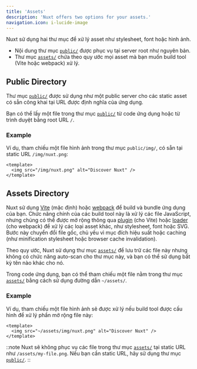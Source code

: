 ```yaml
---
title: 'Assets'
description: 'Nuxt offers two options for your assets.'
navigation.icon: i-lucide-image
---
```


Nuxt sử dụng hai thư mục để xử lý asset như stylesheet, font hoặc hình ảnh.

- Nội dung thư mục [`public/`](/docs/guide/directory-structure/public) được phục vụ tại server root như nguyên bản.
- Thư mục [`assets/`](/docs/guide/directory-structure/assets) chứa theo quy ước mọi asset mà bạn muốn build tool (Vite hoặc webpack) xử lý.

## Public Directory

Thư mục [`public/`](/docs/guide/directory-structure/public) được sử dụng như một public server cho các static asset có sẵn công khai tại URL được định nghĩa của ứng dụng.

Bạn có thể lấy một file trong thư mục [`public/`](/docs/guide/directory-structure/public) từ code ứng dụng hoặc từ trình duyệt bằng root URL `/`.

### Example

Ví dụ, tham chiếu một file hình ảnh trong thư mục `public/img/`, có sẵn tại static URL `/img/nuxt.png`:

```vue [app.vue]
<template>
  <img src="/img/nuxt.png" alt="Discover Nuxt" />
</template>
```

## Assets Directory

Nuxt sử dụng [Vite](https://vite.dev/guide/assets.html) (mặc định) hoặc [webpack](https://webpack.js.org/guides/asset-management) để build và bundle ứng dụng của bạn. Chức năng chính của các build tool này là xử lý các file JavaScript, nhưng chúng có thể được mở rộng thông qua [plugin](https://vite.dev/plugins) (cho Vite) hoặc [loader](https://webpack.js.org/loaders) (cho webpack) để xử lý các loại asset khác, như stylesheet, font hoặc SVG. Bước này chuyển đổi file gốc, chủ yếu vì mục đích hiệu suất hoặc caching (như minification stylesheet hoặc browser cache invalidation).

Theo quy ước, Nuxt sử dụng thư mục [`assets/`](/docs/guide/directory-structure/assets) để lưu trữ các file này nhưng không có chức năng auto-scan cho thư mục này, và bạn có thể sử dụng bất kỳ tên nào khác cho nó.

Trong code ứng dụng, bạn có thể tham chiếu một file nằm trong thư mục [`assets/`](/docs/guide/directory-structure/assets) bằng cách sử dụng đường dẫn `~/assets/`.

### Example

Ví dụ, tham chiếu một file hình ảnh sẽ được xử lý nếu build tool được cấu hình để xử lý phần mở rộng file này:

```vue [app.vue]
<template>
  <img src="~/assets/img/nuxt.png" alt="Discover Nuxt" />
</template>
```

::note
Nuxt sẽ không phục vụ các file trong thư mục [`assets/`](/docs/guide/directory-structure/assets) tại static URL như `/assets/my-file.png`. Nếu bạn cần static URL, hãy sử dụng thư mục [`public/`](#public-directory).
::